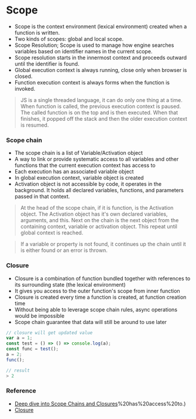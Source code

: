 # Scope

- Scope is the context environment (lexical environment) created when a function is written.
- Two kinds of scopes: global and local scope.
- Scope Resolution; Scope is used to manage how engine searches variables based on identifier names in the current scope. 
- Scope resolution starts in the innermost context and proceeds outward until the identifier is found.
- Global execution context is always running, close only when browser is closed.
- Function execution context is always forms when the function is invoked.

> JS is a single threaded language, it can do only one thing at a time. When function is called, the previous execution context is paused. The called function is on the top and is then executed. When that finishes, it popped off the stack and then the older execution context is resumed.

### Scope chain

- The scope chain is a list of Variable/Activation object
- A way to link or provide systematic access to all variables and other functions that the current execution context has access to
- Each execution has an associated variable object
- In global execution context, variable object is created
- Activation object is not accessible by code, it operates in the background. It holds all declared variables, functions, and parameters passed in that context.

> At the head of the scope chain, if it is function, is the Activation object. The Activation object has it's own declared variables, arguments, and this. Next on the chain is the next object from the containing context, variable or activation object. This repeat until global context is reached.

> If a variable or property is not found, it continues up the chain until it is either found or an error is thrown.

### Closure

- Closure is a combination of function bundled together with references to its surrounding state (the lexical environment)
- It gives you access to the outer function's scope from inner function
- Closure is created every time a function is created, at function creation time
- Without being able to leverage scope chain rules, async operations would be impossible
- Scope chain guarantee that data will still be around to use later

```js
// closure will get updated value
var a = 1;
const test = () => () => console.log(a);
const func = test();
a = 2;
func();

// result
> 2
```

### Reference

- [Deep dive into Scope Chains and Closures](https://www.freecodecamp.org/news/deep-dive-into-scope-chains-and-closures-21ee18b71dd9/#:~:text=The%20scope%20chain%20is%20a,this%20case)%20has%20access%20to.)
- [Closure](https://developer.mozilla.org/en-US/docs/Web/JavaScript/Closures)
